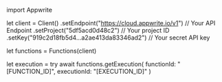 import Appwrite

let client = Client()
    .setEndpoint("https://cloud.appwrite.io/v1") // Your API Endpoint
    .setProject("5df5acd0d48c2") // Your project ID
    .setKey("919c2d18fb5d4...a2ae413da83346ad2") // Your secret API key

let functions = Functions(client)

let execution = try await functions.getExecution(
    functionId: &quot;[FUNCTION_ID]&quot;,
    executionId: &quot;[EXECUTION_ID]&quot;
)

